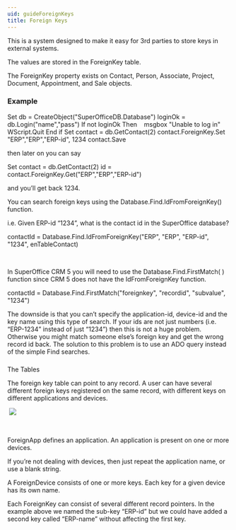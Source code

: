 ```yaml
---
uid: guideForeignKeys
title: Foreign Keys
---
```


This is a system designed to make it easy for 3rd parties to store keys in external systems.

The values are stored in the ForeignKey table.

The ForeignKey property exists on Contact, Person, Associate, Project, Document, Appointment, and Sale objects.

### Example

Set db = CreateObject("SuperOfficeDB.Database")
loginOk = db.Login("name","pass")
If not loginOk Then
   msgbox "Unable to log in"
   WScript.Quit
End if
Set contact = db.GetContact(2)
contact.ForeignKey.Set "ERP","ERP","ERP-id", 1234
contact.Save

then later on you can say

Set contact = db.GetContact(2)
id = contact.ForeignKey.Get("ERP","ERP","ERP-id")

and you’ll get back 1234.

You can search foreign keys using the <see cref="SuperOffice.COM.SuperOfficeDB.SOFind.IdFromForeignKey">Database.Find.IdFromForeignKey()</see> function.

i.e. Given ERP-id “1234”, what is the contact id in the SuperOffice database?

contactId = Database.Find.IdFromForeignKey("ERP", "ERP", "ERP-id", "1234", enTableContact)

 

In SuperOffice CRM 5 you will need to use the <see cref="SuperOffice.COM.SuperOfficeDB.SOFind.FirstMatch">Database.Find.FirstMatch( )</see> function since CRM 5 does not have the IdFromForeignKey function.

contactId = Database.Find.FirstMatch("foreignkey", "recordid", "subvalue", "1234")

The downside is that you can’t specify the application-id, device-id and the key name using this type of search. If your ids are not just numbers (i.e. “ERP-1234” instead of just “1234”) then this is not a huge problem. Otherwise you might match someone else’s foreign key and get the wrong record id back. The solution to this problem is to use an ADO query instead of the simple Find searches.

### 
The Tables

The foreign key table can point to any record. A user can have several different foreign keys registered on the same record, with different keys on different applications and devices.

 ![](../images/foreignkeys-db.gif)

 

ForeignApp defines an application. An application is present on one or more devices.

If you’re not dealing with devices, then just repeat the application name, or use a blank string.

A ForeignDevice consists of one or more keys. Each key for a given device has its own name.

Each ForeignKey can consist of several different record pointers. In the example above we named the sub-key “ERP-id” but we could have added a second key called “ERP-name” without affecting the first key.